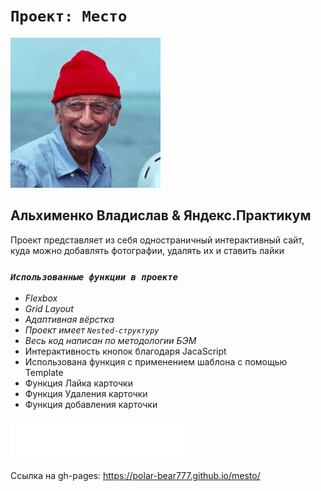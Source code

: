 # **`Проект: Место`**
![Maim pic.](/images/image.png)
## __Альхименко Владислав & Яндекс.Практикум__
Проект представляет из себя одностраничный интерактивный сайт, куда можно добавлять фотографии, удалять их и ставить лайки

### _`Использованные функции в проекте`_
* _Flexbox_
* _Grid Layout_
* _Адаптивная вёрстка_
* _Проект имеет `Nested-структуру`_
* _Весь код написан по методологии БЭМ_
* Интерактивность кнопок благодаря JacaScript
* Использована функция с применением шаблона с помощью Template
* Функция Лайка карточки
* Функция Удаления карточки
* Функция добавления карточки

![Add pic.](/images/logo.svg)

Ссылка на gh-pages: https://polar-bear777.github.io/mesto/
